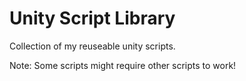 # Unity Script Library
Collection of my reuseable unity scripts.

Note: Some scripts might require other scripts to work!